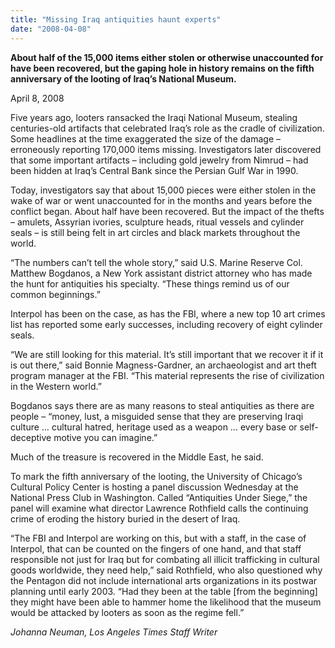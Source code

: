 ```yaml
---
title: "Missing Iraq antiquities haunt experts"
date: "2008-04-08"
---
```


**About half of the 15,000 items either stolen or otherwise unaccounted for have been recovered, but the gaping hole in history remains on the fifth anniversary of the looting of Iraq’s National Museum.**  
  
April 8, 2008  
  
Five years ago, looters ransacked the Iraqi National Museum, stealing centuries-old artifacts that celebrated Iraq’s role as the cradle of civilization. Some headlines at the time exaggerated the size of the damage – erroneously reporting 170,000 items missing. Investigators later discovered that some important artifacts – including gold jewelry from Nimrud – had been hidden at Iraq’s Central Bank since the Persian Gulf War in 1990. 
  
Today, investigators say that about 15,000 pieces were either stolen in the wake of war or went unaccounted for in the months and years before the conflict began. About half have been recovered. But the impact of the thefts – amulets, Assyrian ivories, sculpture heads, ritual vessels and cylinder seals – is still being felt in art circles and black markets throughout the world.  
  
“The numbers can’t tell the whole story,” said U.S. Marine Reserve Col. Matthew Bogdanos, a New York assistant district attorney who has made the hunt for antiquities his specialty. “These things remind us of our common beginnings.”  
  
Interpol has been on the case, as has the FBI, where a new top 10 art crimes list has reported some early successes, including recovery of eight cylinder seals.  
  
“We are still looking for this material. It’s still important that we recover it if it is out there,” said Bonnie Magness-Gardner, an archaeologist and art theft program manager at the FBI. “This material represents the rise of civilization in the Western world.”  
  
Bogdanos says there are as many reasons to steal antiquities as there are people – “money, lust, a misguided sense that they are preserving Iraqi culture … cultural hatred, heritage used as a weapon … every base or self-deceptive motive you can imagine.”  
  
Much of the treasure is recovered in the Middle East, he said.  
  
To mark the fifth anniversary of the looting, the University of Chicago’s Cultural Policy Center is hosting a panel discussion Wednesday at the National Press Club in Washington. Called “Antiquities Under Siege,” the panel will examine what director Lawrence Rothfield calls the continuing crime of eroding the history buried in the desert of Iraq.  
  
“The FBI and Interpol are working on this, but with a staff, in the case of Interpol, that can be counted on the fingers of one hand, and that staff responsible not just for Iraq but for combating all illicit trafficking in cultural goods worldwide, they need help,” said Rothfield, who also questioned why the Pentagon did not include international arts organizations in its postwar planning until early 2003. “Had they been at the table \[from the beginning\] they might have been able to hammer home the likelihood that the museum would be attacked by looters as soon as the regime fell.”  

_Johanna Neuman, Los Angeles Times Staff Writer_

